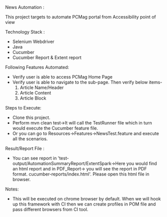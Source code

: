 
News Automation :

This project targets to automate PCMag portal from Accessibility point of view

Technology Stack :
- Selenium Webdriver
- Java
- Cucumber
- Cucumber Report & Extent report

Following Features Automated:
- Verify user is able to access PCMag Home Page
- Verify user is able to navigate to the sub-page. Then verify below items-
	1. Article Name/Header  
	2. Article Content 
	3. Article Block 

Steps to Execute:
- Clone this project.
- Perform mvn clean test->It will call the TestRunner file which in turn would execute the Cucumber feature file. 
- Or you can go to Resources->Features->NewsTest.feature and execute all the scenarios. 

Result/Report File :
- You can see report in 'test-output/AutomationSummaryReport/ExtentSpark->Here you would find an html report and in PDF_Report-> you will see the report in PDF format. cucumber-reports/index.html'. Please open this html file in browser.


Notes:
- This will be executed on chrome browser by default. When we will hook up this framework with CI then we can create profiles in POM file  and pass different browsers from CI tool.

